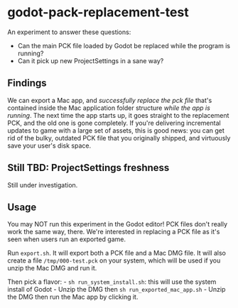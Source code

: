# godot-pack-replacement-test

An experiment to answer these questions:

- Can the main PCK file loaded by Godot be replaced while the program is running? 
- Can it pick up new ProjectSettings in a sane way? 

## Findings

We can export a Mac app, and _successfully replace the pck file_ that's contained inside the Mac application folder structure _while the app is running_.  The next time the app starts up, it goes straight to the replacement PCK, and the old one is gone completely.  If you're delivering incremental updates to game with a large set of assets, this is good news:  you can get rid of the bulky, outdated PCK file that you originally shipped, and virtuously save your user's disk space.

## Still TBD: ProjectSettings freshness

Still under investigation.

## Usage

You may NOT run this experiment in the Godot editor!  PCK files don't really work the same way, there.  We're interested in replacing a PCK file as it's seen when users run an exported game.

Run `export.sh`.  It will export both a PCK file and a Mac DMG file.  It will also create a file `/tmp/000-test.pck` on your system, which will be used if you unzip the Mac DMG and run it.

Then pick a flavor:
    - `sh run_system_install.sh`: this will use the system install of Godot
    - Unzip the DMG then `sh run_exported_mac_app.sh`
    - Unzip the DMG then run the Mac app by clicking it.

